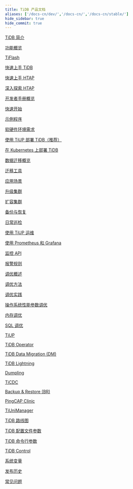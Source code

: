 ```yaml
---
title: TiDB 产品文档
aliases: ['/docs-cn/dev/','/docs-cn/','/docs-cn/stable/']
hide_sidebar: true
hide_commit: true
---
```


<LearningPathContainer platform="tidb" title="TiDB" subTitle="TiDB 是 PingCAP 公司自主设计、研发的开源分布式关系型数据库。您可以在这里查看概念介绍、操作指南、应用开发、参考等产品文档。">

<LearningPath label="了解" icon="cloud1">

[TiDB 简介](https://docs.pingcap.com/zh/tidb/v7.5/overview)

[功能概览](https://docs.pingcap.com/zh/tidb/v7.5/basic-features)

[TiFlash](https://docs.pingcap.com/zh/tidb/v7.5/tiflash-overview)

</LearningPath>

<LearningPath label="试用" icon="cloud5">

[快速上手 TiDB](https://docs.pingcap.com/zh/tidb/v7.5/quick-start-with-tidb)

[快速上手 HTAP](https://docs.pingcap.com/zh/tidb/v7.5/quick-start-with-htap)

[深入探索 HTAP](https://docs.pingcap.com/zh/tidb/v7.5/explore-htap)

</LearningPath>

<LearningPath label="开发" icon="doc8">

[开发者手册概览](https://docs.pingcap.com/zh/tidb/v7.5/dev-guide-overview)

[快速开始](https://docs.pingcap.com/zh/tidb/v7.5/dev-guide-build-cluster-in-cloud)

[示例程序](https://docs.pingcap.com/zh/tidb/v7.5/dev-guide-sample-application-spring-boot)

</LearningPath>

<LearningPath label="部署" icon="deploy">

[软硬件环境需求](https://docs.pingcap.com/zh/tidb/v7.5/hardware-and-software-requirements)

[使用 TiUP 部署 TiDB（推荐）](https://docs.pingcap.com/zh/tidb/v7.5/production-deployment-using-tiup)

[在 Kubernetes 上部署 TiDB](https://docs.pingcap.com/zh/tidb-in-kubernetes/stable)

</LearningPath>

<LearningPath label="迁移" icon="cloud3">

[数据迁移概览](https://docs.pingcap.com/zh/tidb/v7.5/migration-overview)

[迁移工具](https://docs.pingcap.com/zh/tidb/v7.5/migration-tools)

[应用场景](https://docs.pingcap.com/zh/tidb/v7.5/migrate-aurora-to-tidb)

</LearningPath>

<LearningPath label="运维" icon="maintain">

[升级集群](https://docs.pingcap.com/zh/tidb/v7.5/upgrade-tidb-using-tiup)

[扩容集群](https://docs.pingcap.com/zh/tidb/v7.5/scale-tidb-using-tiup)

[备份与恢复](https://docs.pingcap.com/zh/tidb/v7.5/backup-and-restore-overview)

[日常巡检](https://docs.pingcap.com/zh/tidb/v7.5/daily-check)

[使用 TiUP 运维](https://docs.pingcap.com/zh/tidb/v7.5/maintain-tidb-using-tiup)

</LearningPath>

<LearningPath label="监控" icon="cloud6">

[使用 Prometheus 和 Grafana](https://docs.pingcap.com/zh/tidb/v7.5/tidb-monitoring-framework)

[监控 API](https://docs.pingcap.com/zh/tidb/v7.5/tidb-monitoring-api)

[报警规则](https://docs.pingcap.com/zh/tidb/v7.5/alert-rules)

</LearningPath>

<LearningPath label="调优" icon="tidb-cloud-tune">

[调优概述](https://docs.pingcap.com/zh/tidb/v7.5/performance-tuning-overview)

[调优方法](https://docs.pingcap.com/zh/tidb/v7.5/performance-tuning-methods)

[调优实践](https://docs.pingcap.com/zh/tidb/v7.5/performance-tuning-practices)

[操作系统性能参数调优](https://docs.pingcap.com/zh/tidb/v7.5/tune-operating-system)

[内存调优](https://docs.pingcap.com/zh/tidb/v7.5/configure-memory-usage)

[SQL 调优](https://docs.pingcap.com/zh/tidb/v7.5/sql-tuning-overview)

</LearningPath>

<LearningPath label="工具" icon="doc7">

[TiUP](https://docs.pingcap.com/zh/tidb/v7.5/tiup-overview)

[TiDB Operator](https://docs.pingcap.com/zh/tidb/v7.5/tidb-operator-overview)

[TiDB Data Migration (DM)](https://docs.pingcap.com/zh/tidb/v7.5/dm-overview)

[TiDB Lightning](https://docs.pingcap.com/zh/tidb/v7.5/tidb-lightning-overview)

[Dumpling](https://docs.pingcap.com/zh/tidb/v7.5/dumpling-overview)

[TiCDC](https://docs.pingcap.com/zh/tidb/v7.5/ticdc-overview)

[Backup & Restore (BR)](https://docs.pingcap.com/zh/tidb/v7.5/backup-and-restore-overview)

[PingCAP Clinic](https://docs.pingcap.com/zh/tidb/v7.5/clinic-introduction)

[TiUniManager](https://docs.pingcap.com/zh/tidb/v7.5/tiunimanager-overview)

</LearningPath>

<LearningPath label="参考" icon="cloud-dev">

[TiDB 路线图](https://docs.pingcap.com/zh/tidb/dev/tidb-roadmap)

[TiDB 配置文件参数](https://docs.pingcap.com/zh/tidb/v7.5/tidb-configuration-file)

[TiDB 命令行参数](https://docs.pingcap.com/zh/tidb/v7.5/command-line-flags-for-tidb-configuration)

[TiDB Control](https://docs.pingcap.com/zh/tidb/v7.5/tidb-control)

[系统变量](https://docs.pingcap.com/zh/tidb/v7.5/system-variables)

[发布历史](https://docs.pingcap.com/zh/tidb/v7.5/release-notes)

[常见问题](https://docs.pingcap.com/zh/tidb/v7.5/faq-overview)

</LearningPath>

</LearningPathContainer>
